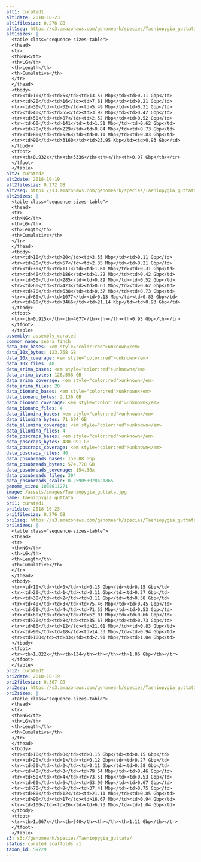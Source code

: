 ```yaml
---
alt1: curated1
alt1date: 2018-10-23
alt1filesize: 0.276 GB
alt1seq: https://s3.amazonaws.com/genomeark/species/Taeniopygia_guttata/bTaeGut1/assembly_curated/bTaeGut1.alt.cur.20181023.fasta.gz
alt1sizes: |
  <table class="sequence-sizes-table">
  <thead>
  <tr>
  <th>NG</th>
  <th>LG</th>
  <th>Length</th>
  <th>Cumulative</th>
  </tr>
  </thead>
  <tbody>
  <tr><td>10</td><td>5</td><td>13.57 Mbp</td><td>0.11 Gbp</td>
  <tr><td>20</td><td>16</td><td>7.61 Mbp</td><td>0.21 Gbp</td>
  <tr><td>30</td><td>32</td><td>5.49 Mbp</td><td>0.31 Gbp</td>
  <tr><td>40</td><td>55</td><td>3.92 Mbp</td><td>0.42 Gbp</td>
  <tr><td>50</td><td>87</td><td>2.52 Mbp</td><td>0.52 Gbp</td>
  <tr><td>60</td><td>141</td><td>1.51 Mbp</td><td>0.62 Gbp</td>
  <tr><td>70</td><td>229</td><td>0.84 Mbp</td><td>0.73 Gbp</td>
  <tr><td>80</td><td>526</td><td>0.11 Mbp</td><td>0.83 Gbp</td>
  <tr><td>90</td><td>3160</td><td>23.95 Kbp</td><td>0.93 Gbp</td>
  </tbody>
  <tfoot>
  <tr><th>0.932x</th><th>5336</th><th></th><th>0.97 Gbp</th></tr>
  </tfoot>
  </table>
alt2: curated2
alt2date: 2018-10-19
alt2filesize: 0.272 GB
alt2seq: https://s3.amazonaws.com/genomeark/species/Taeniopygia_guttata/bTaeGut2/assembly_curated/bTaeGut2.alt.cur.20181019.fasta.gz
alt2sizes: |
  <table class="sequence-sizes-table">
  <thead>
  <tr>
  <th>NG</th>
  <th>LG</th>
  <th>Length</th>
  <th>Cumulative</th>
  </tr>
  </thead>
  <tbody>
  <tr><td>10</td><td>20</td><td>3.55 Mbp</td><td>0.11 Gbp</td>
  <tr><td>20</td><td>57</td><td>2.35 Mbp</td><td>0.21 Gbp</td>
  <tr><td>30</td><td>111</td><td>1.61 Mbp</td><td>0.31 Gbp</td>
  <tr><td>40</td><td>186</td><td>1.22 Mbp</td><td>0.42 Gbp</td>
  <tr><td>50</td><td>285</td><td>0.89 Mbp</td><td>0.52 Gbp</td>
  <tr><td>60</td><td>423</td><td>0.63 Mbp</td><td>0.62 Gbp</td>
  <tr><td>70</td><td>638</td><td>0.37 Mbp</td><td>0.73 Gbp</td>
  <tr><td>80</td><td>1077</td><td>0.13 Mbp</td><td>0.83 Gbp</td>
  <tr><td>90</td><td>3466</td><td>21.14 Kbp</td><td>0.93 Gbp</td>
  </tbody>
  <tfoot>
  <tr><th>0.915x</th><th>4677</th><th></th><th>0.95 Gbp</th></tr>
  </tfoot>
  </table>
assembly: assembly_curated
common_name: zebra finch
data_10x_bases: <em style="color:red">unknown</em>
data_10x_bytes: 123.768 GB
data_10x_coverage: <em style="color:red">unknown</em>
data_10x_files: 48
data_arima_bases: <em style="color:red">unknown</em>
data_arima_bytes: 126.558 GB
data_arima_coverage: <em style="color:red">unknown</em>
data_arima_files: 20
data_bionano_bases: <em style="color:red">unknown</em>
data_bionano_bytes: 2.136 GB
data_bionano_coverage: <em style="color:red">unknown</em>
data_bionano_files: 4
data_illumina_bases: <em style="color:red">unknown</em>
data_illumina_bytes: 71.694 GB
data_illumina_coverage: <em style="color:red">unknown</em>
data_illumina_files: 4
data_pbscraps_bases: <em style="color:red">unknown</em>
data_pbscraps_bytes: 480.991 GB
data_pbscraps_coverage: <em style="color:red">unknown</em>
data_pbscraps_files: 40
data_pbsubreads_bases: 159.88 Gbp
data_pbsubreads_bytes: 574.778 GB
data_pbsubreads_coverage: 154.38x
data_pbsubreads_files: 394
data_pbsubreads_scale: 0.259053028621865
genome_size: 1035611271
image: /assets/images/Taeniopygia_guttata.jpg
name: Taeniopygia guttata
pri1: curated1
pri1date: 2018-10-23
pri1filesize: 0.276 GB
pri1seq: https://s3.amazonaws.com/genomeark/species/Taeniopygia_guttata/bTaeGut1/assembly_curated/bTaeGut1.pri.cur.20181023.fasta.gz
pri1sizes: |
  <table class="sequence-sizes-table">
  <thead>
  <tr>
  <th>NG</th>
  <th>LG</th>
  <th>Length</th>
  <th>Cumulative</th>
  </tr>
  </thead>
  <tbody>
  <tr><td>10</td><td>0</td><td>0.15 Gbp</td><td>0.15 Gbp</td>
  <tr><td>20</td><td>1</td><td>0.11 Gbp</td><td>0.27 Gbp</td>
  <tr><td>30</td><td>2</td><td>0.11 Gbp</td><td>0.38 Gbp</td>
  <tr><td>40</td><td>3</td><td>75.46 Mbp</td><td>0.45 Gbp</td>
  <tr><td>50</td><td>4</td><td>71.55 Mbp</td><td>0.53 Gbp</td>
  <tr><td>60</td><td>6</td><td>62.01 Mbp</td><td>0.66 Gbp</td>
  <tr><td>70</td><td>8</td><td>35.67 Mbp</td><td>0.73 Gbp</td>
  <tr><td>80</td><td>12</td><td>21.01 Mbp</td><td>0.83 Gbp</td>
  <tr><td>90</td><td>18</td><td>14.33 Mbp</td><td>0.94 Gbp</td>
  <tr><td>100</td><td>33</td><td>2.91 Mbp</td><td>1.04 Gbp</td>
  </tbody>
  <tfoot>
  <tr><th>1.022x</th><th>134</th><th></th><th>1.06 Gbp</th></tr>
  </tfoot>
  </table>
pri2: curated2
pri2date: 2018-10-19
pri2filesize: 0.307 GB
pri2seq: https://s3.amazonaws.com/genomeark/species/Taeniopygia_guttata/bTaeGut2/assembly_curated/bTaeGut2.pri.cur.20181019.fasta.gz
pri2sizes: |
  <table class="sequence-sizes-table">
  <thead>
  <tr>
  <th>NG</th>
  <th>LG</th>
  <th>Length</th>
  <th>Cumulative</th>
  </tr>
  </thead>
  <tbody>
  <tr><td>10</td><td>0</td><td>0.15 Gbp</td><td>0.15 Gbp</td>
  <tr><td>20</td><td>1</td><td>0.12 Gbp</td><td>0.27 Gbp</td>
  <tr><td>30</td><td>2</td><td>0.11 Gbp</td><td>0.38 Gbp</td>
  <tr><td>40</td><td>3</td><td>79.54 Mbp</td><td>0.46 Gbp</td>
  <tr><td>50</td><td>4</td><td>73.51 Mbp</td><td>0.53 Gbp</td>
  <tr><td>60</td><td>6</td><td>63.90 Mbp</td><td>0.67 Gbp</td>
  <tr><td>70</td><td>8</td><td>37.41 Mbp</td><td>0.75 Gbp</td>
  <tr><td>80</td><td>12</td><td>21.11 Mbp</td><td>0.85 Gbp</td>
  <tr><td>90</td><td>17</td><td>16.67 Mbp</td><td>0.94 Gbp</td>
  <tr><td>100</td><td>26</td><td>6.73 Mbp</td><td>1.04 Gbp</td>
  </tbody>
  <tfoot>
  <tr><th>1.067x</th><th>540</th><th></th><th>1.11 Gbp</th></tr>
  </tfoot>
  </table>
s3: s3://genomeark/species/Taeniopygia_guttata/
status: curated scaffolds v1
taxon_id: 59729
---
```

